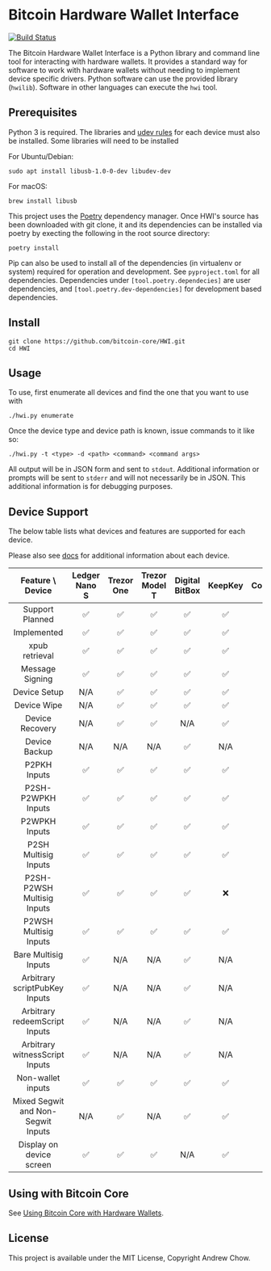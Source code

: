 # Bitcoin Hardware Wallet Interface

[![Build Status](https://travis-ci.org/bitcoin-core/HWI.svg?branch=master)](https://travis-ci.org/bitcoin-core/HWI)

The Bitcoin Hardware Wallet Interface is a Python library and command line tool for interacting with hardware wallets.
It provides a standard way for software to work with hardware wallets without needing to implement device specific drivers.
Python software can use the provided library (`hwilib`). Software in other languages can execute the `hwi` tool.

## Prerequisites

Python 3 is required. The libraries and [udev rules](hwilib/udev/README.md) for each device must also be installed. Some libraries will need to be installed

For Ubuntu/Debian:
```
sudo apt install libusb-1.0-0-dev libudev-dev
```

For macOS:
```
brew install libusb
```

This project uses the [Poetry](https://github.com/sdispater/poetry) dependency manager.
Once HWI's source has been downloaded with git clone, it and its dependencies can be installed via poetry by execting the following in the root source directory:

```
poetry install
```

Pip can also be used to install all of the dependencies (in virtualenv or system) required for operation and development. See `pyproject.toml` for all dependencies. Dependencies under `[tool.poetry.dependecies]` are user dependencies, and `[tool.poetry.dev-dependencies]` for development based dependencies.

## Install

```
git clone https://github.com/bitcoin-core/HWI.git
cd HWI
```

## Usage

To use, first enumerate all devices and find the one that you want to use with

```
./hwi.py enumerate
```

Once the device type and device path is known, issue commands to it like so:

```
./hwi.py -t <type> -d <path> <command> <command args>
```

All output will be in JSON form and sent to `stdout`.
Additional information or prompts will be sent to `stderr` and will not necessarily be in JSON.
This additional information is for debugging purposes.

## Device Support

The below table lists what devices and features are supported for each device.

Please also see [docs](docs/) for additional information about each device.

| Feature \ Device | Ledger Nano S | Trezor One | Trezor Model T | Digital BitBox | KeepKey | Coldcard |
|:---:|:---:|:---:|:---:|:---:|:---:|:---:|
| Support Planned | :white_check_mark: | :white_check_mark: | :white_check_mark: | :white_check_mark: | :white_check_mark: | :white_check_mark: |
| Implemented | :white_check_mark: | :white_check_mark: | :white_check_mark: | :white_check_mark: | :white_check_mark: | :white_check_mark: |
| xpub retrieval | :white_check_mark: | :white_check_mark: | :white_check_mark: | :white_check_mark: | :white_check_mark: | :white_check_mark: |
| Message Signing | :white_check_mark: | :white_check_mark: | :white_check_mark: | :white_check_mark: | :white_check_mark: | :white_check_mark: |
| Device Setup | N/A | :white_check_mark: | :white_check_mark: | :white_check_mark: | :white_check_mark: | N/A |
| Device Wipe | N/A | :white_check_mark: | :white_check_mark: | :white_check_mark: | :white_check_mark: | N/A |
| Device Recovery | N/A | :white_check_mark: | :white_check_mark: | N/A | :white_check_mark: | N/A |
| Device Backup | N/A | N/A | N/A | :white_check_mark: | N/A | :white_check_mark: |
| P2PKH Inputs | :white_check_mark: | :white_check_mark: | :white_check_mark: | :white_check_mark: | :white_check_mark: | :white_check_mark: |
| P2SH-P2WPKH Inputs | :white_check_mark: | :white_check_mark: | :white_check_mark: | :white_check_mark: | :white_check_mark: | :white_check_mark: |
| P2WPKH Inputs | :white_check_mark: | :white_check_mark: | :white_check_mark: | :white_check_mark: | :white_check_mark: | :white_check_mark: |
| P2SH Multisig Inputs | :white_check_mark: | :white_check_mark: | :white_check_mark: | :white_check_mark: | :white_check_mark: | :white_check_mark: |
| P2SH-P2WSH Multisig Inputs | :white_check_mark: | :white_check_mark: | :white_check_mark: | :white_check_mark: | :x: | :white_check_mark: |
| P2WSH Multisig Inputs | :white_check_mark: | :white_check_mark: | :white_check_mark: | :white_check_mark: | :white_check_mark: | :white_check_mark: |
| Bare Multisig Inputs | :white_check_mark: | N/A | N/A | :white_check_mark: | N/A | N/A |
| Arbitrary scriptPubKey Inputs | :white_check_mark: | N/A | N/A | :white_check_mark: | N/A | N/A |
| Arbitrary redeemScript Inputs | :white_check_mark: | N/A | N/A | :white_check_mark: | N/A | N/A |
| Arbitrary witnessScript Inputs | :white_check_mark: | N/A | N/A | :white_check_mark: | N/A | N/A |
| Non-wallet inputs | :white_check_mark: | :white_check_mark: | :white_check_mark: | :white_check_mark: | :white_check_mark: | :white_check_mark: |
| Mixed Segwit and Non-Segwit Inputs | N/A | :white_check_mark: | N/A | :white_check_mark: | :white_check_mark: | :white_check_mark: |
| Display on device screen | :white_check_mark: | :white_check_mark: | :white_check_mark: | N/A | :white_check_mark: | :white_check_mark: |

## Using with Bitcoin Core

See [Using Bitcoin Core with Hardware Wallets](docs/bitcoin-core-usage.md).

## License

This project is available under the MIT License, Copyright Andrew Chow.
